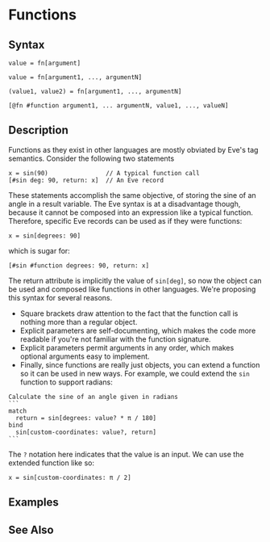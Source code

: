 # Functions

## Syntax

```eve
value = fn[argument]

value = fn[argument1, ..., argumentN]

(value1, value2) = fn[argument1, ..., argumentN]

[@fn #function argument1, ... argumentN, value1, ..., valueN]
```

## Description

Functions as they exist in other languages are mostly obviated by Eve's tag semantics. Consider the following two statements

```eve
x = sin(90)                // A typical function call
[#sin deg: 90, return: x]  // An Eve record
```

These statements accomplish the same objective, of storing the sine of an angle in a result variable. The Eve syntax is at a disadvantage though, because it cannot be composed into an expression like a typical function. Therefore, specific Eve records can be used as if they were functions:

```eve
x = sin[degrees: 90]
```

which is sugar for:

```eve
[#sin #function degrees: 90, return: x]
```

The return attribute is implicitly the value of `sin[deg]`, so now the object can be used and composed like functions in other languages. We're proposing this syntax for several reasons.

- Square brackets draw attention to the fact that the function call is nothing more than a regular object.
- Explicit parameters are self-documenting, which makes the code more readable if you're not familiar with the function signature.
- Explicit parameters permit arguments in any order, which makes optional arguments easy to implement.
- Finally, since functions are really just objects, you can extend a function so it can be used in new ways. For example, we could extend the `sin` function to support radians:

~~~eve
Calculate the sine of an angle given in radians
```
match
  return = sin[degrees: value? * π / 180]
bind
  sin[custom-coordinates: value?, return]
```
~~~

The `?` notation here indicates that the value is an input. We can use the extended function like so:

```eve
x = sin[custom-coordinates: π / 2]
```

## Examples

## See Also